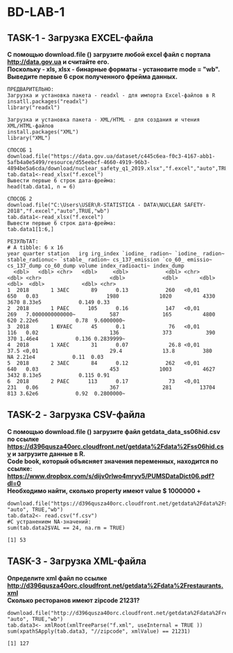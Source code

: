 # **BD-LAB-1**

## **TASK-1** - Загрузка EXCEL-файла
**С помощью download.file () загрузите любой excel файл с портала 
http://data.gov.ua 
и 
считайте его.                                                                                                                               
Поскольку - xls, xlsx - бинарные форматы - установите mode = "wb".                                                                         
Выведите первые 6 срок полученного фрейма данных.** 

```
ПРЕДВАРИТЕЛЬНО:
Загрузка и установка пакета - readxl - для импорта Excel-файлов в R
insatll.packages("readxl")
library("readxl")

Загрузка и установка пакета - XML/HTML - для создания и чтения XML/HTML-файлов
install.packages("XML")
library("XML")
```
```
СПОСОБ 1
download.file("https://data.gov.ua/dataset/c445c6ea-f0c3-4167-abb1-5afb4a0e5499/resource/d55eebcf-4660-4919-96b3-4894be5a6cda/download/nuclear_safety_q1_2019.xlsx","f.excel","auto",TRUE,"wb")
tab.data1<-read_xlsx("f.excel")
Вывести первые 6 строк дата-фрейма:
head(tab.data1, n = 6)
```
```
СПОСОБ 2
download.file("C:\Users\USER\R-STATISTICA - DATA\NUCLEAR SAFETY-2018","f.excel","auto",TRUE,"wb")
tab.data1<-read_xlsx("f.excel")
Вывести первые 6 строк дата-фрейма:
tab.data1[1:6,]
```

```
РЕЗУЛЬТАТ:
# A tibble: 6 x 16
year quarter station   irg irg_index `iodine_ radion~ `iodine_ radion~ stable_radionuc~ `stable_ radion~ cs_137_emission `co_60_ emissio~ cs_137_dump co_60_dump volume index_radioacti~ index_dump
  <dbl>   <dbl> <chr>   <dbl>     <dbl>            <dbl> <chr>                       <dbl> <chr>                      <dbl>            <dbl>       <dbl>      <dbl>  <dbl>            <dbl> <chr>     
1  2018       1 ЗАЕС       89      0.13            260   <0,01                       650   0.03                      1980             1020          4330       3670 8.33e5            0.149 0.33      
2  2018       1 РАЕС      105      0.16            147   <0,01                       269   7.0000000000000~           587              165          4800        620 2.22e6            0.78  9.6000000~
3  2018       1 ЮУАЕС      45      0.1              76   <0,01                       116   0.02                       136              373           390        370 1.46e4            0.136 0.2839999~
4  2018       1 ХАЕС       31      0.07             26.8 <0,01                        37.5 <0,01                       29.4             13.8         380         NA 2.21e4            0.11  0.03      
5  2018       2 ЗАЕС       84      0.12            262   <0,01                       640   0.03                       453             1003          4627       3432 8.13e5            0.115 0.91      
6  2018       2 РАЕС      113      0.17             73   <0,01                       231   0.06                       367              281         13704        813 3.62e6            0.92  0.2800000~
```


## **TASK-2** - Загрузка CSV-файла
**С помощью download.file () загрузите файл getdata_data_ss06hid.csv по ссылке
https://d396qusza40orc.cloudfront.net/getdata%2Fdata%2Fss06hid.csv и
загрузите данные в R.                                                                                                                   
Code book, который объясняет значения переменных, находится по ссылке:
https://www.dropbox.com/s/dijv0rlwo4mryv5/PUMSDataDict06.pdf?dl=0                                                                       
Необходимо найти, сколько property имеют value $ 1000000 +**

```
download.file("https://d396qusza40orc.cloudfront.net/getdata%2Fdata%2Fss06hid.csv","f.csv", "auto", TRUE,"wb")
tab.data2<- read.csv("f.csv")
#С устранением NA-значений:
sum(tab.data2$VAL == 24, na.rm = TRUE)
```
```
[1] 53
```

## **TASK-3** - Загрузка XML-файла
**Определите xml файл по ссылке
http://d396qusza40orc.cloudfront.net/getdata%2Fdata%2Frestaurants.xml                                                                   
Сколько ресторанов имеют zipcode 21231?**

```
download.file("http://d396qusza40orc.cloudfront.net/getdata%2Fdata%2Frestaurants.xml","f.xml", "auto", TRUE,"wb")
tab.data3<- xmlRoot(xmlTreeParse("f.xml", useInternal = TRUE ))
sum(xpathSApply(tab.data3, "//zipcode", xmlValue) == 21231) 
```
```
[1] 127
```
